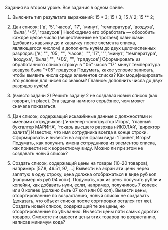 Задания во втором уроке. Все задания в одном файле.

1. Выяснить тип результата выражений:
15 * 3;
15 / 3;
15 // 2;
15 ** 2;

2. Дан список:
['в', '5', 'часов', '17', 'минут', 'температура', 'воздуха', 'была', '+5', 'градусов']
Необходимо его обработать — обособить каждое целое число (вещественные не трогаем) кавычками
(добавить кавычку до и кавычку после элемента списка, являющегося числом) и дополнить нулём до
двух целочисленных разрядов:
['в', '"', '05', '"', 'часов', '"', '17', '"', 'минут', 'температура', 'воздуха', 'была', '"',
'+05', '"', 'градусов']
Сформировать из обработанного списка строку:
в "05" часов "17" минут температура воздуха была "+05" градусов
Подумать, какое условие записать, чтобы выявить числа среди элементов списка?
Как модифицировать это условие для чисел со знаком?
Главное: дополнить числа до двух разрядов нулём!

3. (вместо задачи 2) Решить задачу 2 не создавая новый список (как говорят, in place). Эта задача
намного серьёзнее, чем может сначала показаться.

4. Дан список, содержащий искажённые данные с должностями и именами сотрудников:
['инженер-конструктор Игорь', 'главный бухгалтер МАРИНА', 'токарь высшего разряда нИКОЛАй', 'директор аэлита']
Известно, что имя сотрудника всегда в конце строки. Сформировать и вывести на экран фразы вида:
'Привет, Игорь!' Подумать, как получить имена сотрудников из элементов списка, как привести их
к корректному виду. Можно ли при этом не создавать новый список?

5. Создать список, содержащий цены на товары (10–20 товаров), например: [57.8, 46.51, 97, ...]
Вывести на экран эти цены через запятую в одну строку, цена должна отображаться в виде <r> руб <kk> коп
(например «5 руб 04 коп»). Подумать, как из цены получить рубли и копейки, как добавить нули, если,
например, получилось 7 копеек или 0 копеек (должно быть 07 коп или 00 коп).
Вывести цены, отсортированные по возрастанию, новый список не создавать (доказать, что объект списка
после сортировки остался тот же).
Создать новый список, содержащий те же цены, но отсортированные по убыванию.
Вывести цены пяти самых дорогих товаров. Сможете ли вывести цены этих товаров по возрастанию, написав минимум кода?
